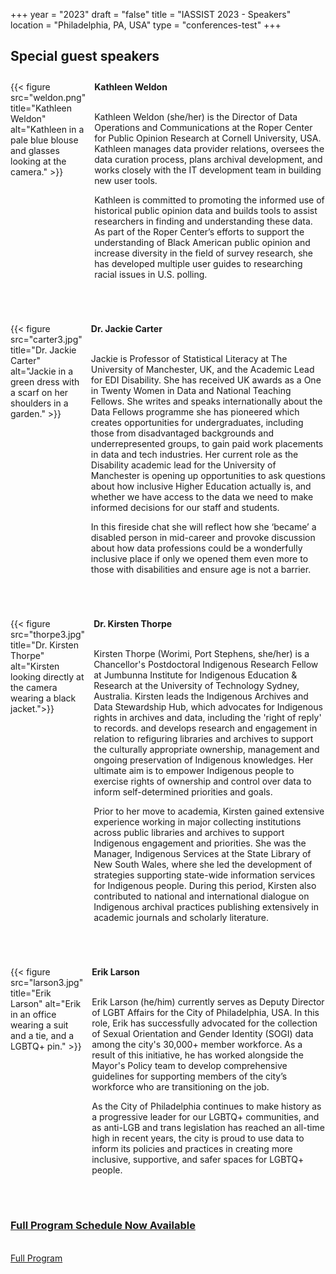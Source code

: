 +++
year = "2023"
draft = "false"
title = "IASSIST 2023 - Speakers"
location = "Philadelphia, PA, USA"
type = "conferences-test"
+++
## Special guest speakers

<div style="display:flex;align-items:top;margin:2em 0 4em 0;">
  <div>
    {{< figure src="weldon.png" title="Kathleen Weldon" alt="Kathleen in a pale blue blouse and glasses looking at the camera." >}}
  </div>
  <div style="margin-left:1em;">
<strong>Kathleen Weldon</strong><br /><br />

Kathleen Weldon (she/her) is the Director of Data Operations and Communications at the Roper Center for Public Opinion Research at Cornell University, USA. Kathleen manages data provider relations, oversees the data curation process, plans archival development, and works closely with the IT development team in building new user tools.

Kathleen is committed to promoting the informed use of historical public opinion data and builds tools to assist researchers in finding and understanding these data. As part of the Roper Center’s efforts to support the understanding of Black American public opinion and increase diversity in the field of survey research, she has developed multiple user guides to researching racial issues in U.S. polling.
  </div>
</div>

<div style="display:flex;align-items:top;margin:2em 0 4em 0;">
  <div>
    {{< figure src="carter3.jpg" title="Dr. Jackie Carter" alt="Jackie in a green dress with a scarf on her shoulders in a garden." >}}
  </div>
  <div style="margin-left:1em;">
<strong>Dr. Jackie Carter</strong><br /><br />

Jackie is Professor of Statistical Literacy at The University of Manchester, UK, and the Academic Lead for EDI Disability. She has received UK awards as a One in Twenty Women in Data and National Teaching Fellows. She writes and speaks internationally about the Data Fellows programme she has pioneered which creates opportunities for undergraduates, including those from disadvantaged backgrounds and underrepresented groups, to gain paid work placements in data and tech industries. Her current role as the Disability academic lead for the University of Manchester is opening up opportunities to ask questions about how inclusive Higher Education actually is, and whether we have access to the data we need to make informed decisions for our staff and students. 

In this fireside chat she will reflect how she ‘became’ a disabled person in mid-career and provoke discussion about how data professions could be a wonderfully inclusive place if only we opened them even more to those with disabilities and ensure age is not a barrier.
  </div>
</div>

<div style="display:flex;align-items:top;margin:2em 0 4em 0;">
  <div>
    {{< figure src="thorpe3.jpg" title="Dr. Kirsten Thorpe" alt="Kirsten looking directly at the camera wearing a black jacket.">}}
  </div>
  <div style="margin-left:1em;">
<strong>Dr. Kirsten Thorpe</strong><br /><br />

Kirsten Thorpe (Worimi, Port Stephens, she/her) is a Chancellor's Postdoctoral Indigenous Research Fellow at Jumbunna Institute for Indigenous Education & Research at the University of Technology Sydney, Australia. Kirsten leads the Indigenous Archives and Data Stewardship Hub, which advocates for Indigenous rights in archives and data, including the 'right of reply' to records. and develops research and engagement in relation to refiguring libraries and archives to support the culturally appropriate ownership, management and ongoing preservation of Indigenous knowledges. Her ultimate aim is to empower Indigenous people to exercise rights of ownership and control over data to inform self-determined priorities and goals.

Prior to her move to academia, Kirsten gained extensive experience working in major collecting institutions across public libraries and archives to support Indigenous engagement and priorities. She was the Manager, Indigenous Services at the State Library of New South Wales, where she led the development of strategies supporting state-wide information services for Indigenous people. During this period, Kirsten also contributed to national and international dialogue on Indigenous archival practices publishing extensively in academic journals and scholarly literature.
  </div>
</div>


<div style="display:flex;align-items:top;margin:2em 0 4em 0;">
  <div>
    {{< figure src="larson3.jpg" title="Erik Larson" alt="Erik in an office wearing a suit and a tie, and a LGBTQ+ pin." >}}
  </div>
  <div style="margin-left:1em;">
<strong>Erik Larson</strong><br /><br />

Erik Larson (he/him) currently serves as Deputy Director of LGBT Affairs for the City of Philadelphia, USA. In this role, Erik has successfully advocated for the collection of Sexual Orientation and Gender Identity (SOGI) data among the city's 30,000+ member workforce. As a result of this initiative, he has worked alongside the Mayor's Policy team to develop comprehensive guidelines for supporting members of the city’s workforce who are transitioning on the job. 

As the City of Philadelphia continues to make history as a progressive leader for our LGBTQ+ communities, and as anti-LGB and trans legislation has reached an all-time high in recent years, the city is proud to use data to inform its policies and practices in creating more inclusive, supportive, and safer spaces for LGBTQ+ people.
  </div>
</div>

### [Full Program Schedule Now Available](/conferences/iassist2023/full_program/)

<br /><a class="btn btn-template-main" href="/conferences/iassist2023/full_program/">Full Program <i class="fas fa-external-link-alt"></i></a><br /><br />



